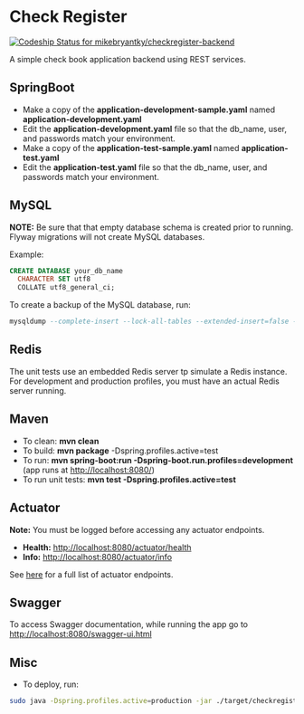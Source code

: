 # Check Register

[![Codeship Status for mikebryantky/checkregister-backend](https://app.codeship.com/projects/76dfffa0-e647-0137-a879-266a1520ddda/status?branch=master)](https://app.codeship.com/projects/373572)

A simple check book application backend using REST services.


## SpringBoot
 * Make a copy of the __application-development-sample.yaml__ named __application-development.yaml__
 * Edit the  __application-development.yaml__ file so that the db_name, user, and passwords match your environment.
 * Make a copy of the __application-test-sample.yaml__ named __application-test.yaml__
 * Edit the  __application-test.yaml__ file so that the db_name, user, and passwords match your environment.
 
  
 
## MySQL
**NOTE:** Be sure that that empty database schema is created prior to running. Flyway migrations will not create
MySQL databases.

 Example:
```sql
CREATE DATABASE your_db_name
  CHARACTER SET utf8
  COLLATE utf8_general_ci;
```

To create a backup of the MySQL database, run:
```sql
mysqldump --complete-insert --lock-all-tables --extended-insert=false --default-character-set=utf8 -uxxUSERxx -pxxPASSxx your_db_name | gzip -9 > your_db_name.sql.gz
```
  

## Redis
The unit tests use an embedded Redis server tp simulate a Redis instance. For development and production profiles, you
must have an actual Redis server running.



## Maven
* To clean: __mvn clean__
* To build: __mvn package__ -Dspring.profiles.active=test
* To run: __mvn spring-boot:run -Dspring-boot.run.profiles=development__ (app runs at [http://localhost:8080/](http://localhost:8080/))
* To run unit tests: __mvn test -Dspring.profiles.active=test__



## Actuator
__Note:__ You must be logged before accessing any actuator endpoints.

* __Health:__ [http://localhost:8080/actuator/health](http://localhost:8080/actuator/health)
* __Info:__ [http://localhost:8080/actuator/info](http://localhost:8080/actuator/info)

See [here](https://docs.spring.io/spring-boot/docs/2.0.2.BUILD-SNAPSHOT/reference/htmlsingle/#production-ready) for a full list of actuator endpoints.


## Swagger 
To access Swagger documentation, while running the app go to [http://localhost:8080/swagger-ui.html](http://localhost:8080/swagger-ui.html)

## Misc
* To deploy, run:
```bash
sudo java -Dspring.profiles.active=production -jar ./target/checkregister-backend.jar &
```


